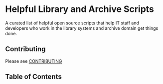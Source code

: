 # Helpful Library and Archive Scripts 
A curated list of helpful open source scripts that help IT staff and developers who work in the library systems and archive domain get things done.

## Contributing
Please see [CONTRIBUTING]()

## Table of Contents

